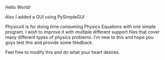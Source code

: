 Hello World!

Also I added a GUI using PySimpleGUI

PhysicsX is for doing time consuming Physics Equations with one simple program.
I wish to improve it with multiple different support files that cover many different types of physics problems.
I'm new to this and hope you guys test this and provide some feedback. 

Feel free to modify this and do what your heart desires. 
